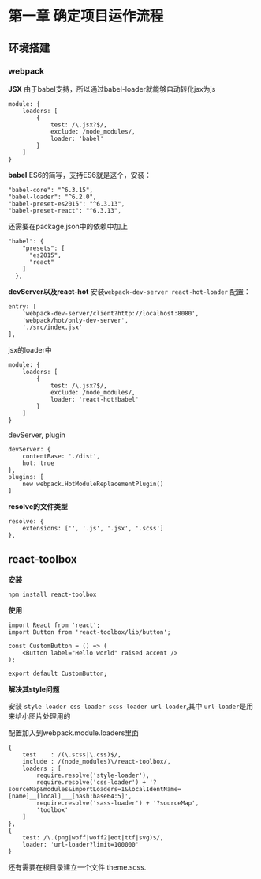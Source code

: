 # 第一章 确定项目运作流程

## 环境搭建
### webpack
**JSX**
由于babel支持，所以通过babel-loader就能够自动转化jsx为js

```
module: {
	loaders: [
		{
			test: /\.jsx?$/,
			exclude: /node_modules/,
			loader: 'babel'
		}
	]
}
```

**babel**
ES6的简写，支持ES6就是这个，安装：

```
"babel-core": "^6.3.15",
"babel-loader": "^6.2.0",
"babel-preset-es2015": "^6.3.13",
"babel-preset-react": "^6.3.13",
```
还需要在package.json中的依赖中加上

```
"babel": {
    "presets": [
      "es2015",
      "react"
    ]
  },
```  


**devServer以及react-hot**
安装`webpack-dev-server react-hot-loader`
配置：

```
entry: [
	'webpack-dev-server/client?http://localhost:8080',
	'webpack/hot/only-dev-server',
	'./src/index.jsx'
],
```
jsx的loader中

```
module: {
	loaders: [
		{
			test: /\.jsx?$/,
			exclude: /node_modules/,
			loader: 'react-hot!babel'
		}
	]
}
```
devServer, plugin

```
devServer: {
	contentBase: './dist',
	hot: true
},
plugins: [
	new webpack.HotModuleReplacementPlugin()
]
```

**resolve的文件类型**

```
resolve: {
	extensions: ['', '.js', '.jsx', '.scss']
},
```

## react-toolbox
**安装**

`npm install react-toolbox`

**使用**

```
import React from 'react';
import Button from 'react-toolbox/lib/button';

const CustomButton = () => (
	<Button label="Hello world" raised accent />
);

export default CustomButton;

```

**解决其style问题**

安装 `style-loader css-loader scss-loader url-loader`,其中 `url-loader`是用来给小图片处理用的

配置加入到webpack.module.loaders里面

```
{
	test    : /(\.scss|\.css)$/,
	include : /(node_modules)\/react-toolbox/,
	loaders : [
		require.resolve('style-loader'),
		require.resolve('css-loader') + '?sourceMap&modules&importLoaders=1&localIdentName=[name]__[local]___[hash:base64:5]',
		require.resolve('sass-loader') + '?sourceMap',
		'toolbox'
	]
},
{
	test: /\.(png|woff|woff2|eot|ttf|svg)$/,
	loader: 'url-loader?limit=100000'
}
```
还有需要在根目录建立一个文件 theme.scss.



